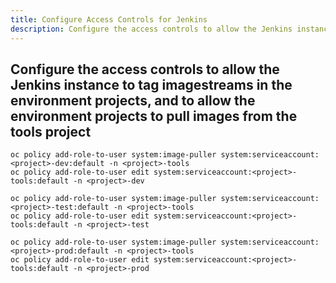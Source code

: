 ```yaml
---
title: Configure Access Controls for Jenkins
description: Configure the access controls to allow the Jenkins instance to tag imagestreams in the environment projects, and to allow the environment projects to pull images from the tools project
---
```

## Configure the access controls to allow the Jenkins instance to tag imagestreams in the environment projects, and to allow the environment projects to pull images from the tools project

```
oc policy add-role-to-user system:image-puller system:serviceaccount:<project>-dev:default -n <project>-tools
oc policy add-role-to-user edit system:serviceaccount:<project>-tools:default -n <project>-dev

oc policy add-role-to-user system:image-puller system:serviceaccount:<project>-test:default -n <project>-tools
oc policy add-role-to-user edit system:serviceaccount:<project>-tools:default -n <project>-test

oc policy add-role-to-user system:image-puller system:serviceaccount:<project>-prod:default -n <project>-tools
oc policy add-role-to-user edit system:serviceaccount:<project>-tools:default -n <project>-prod
```
